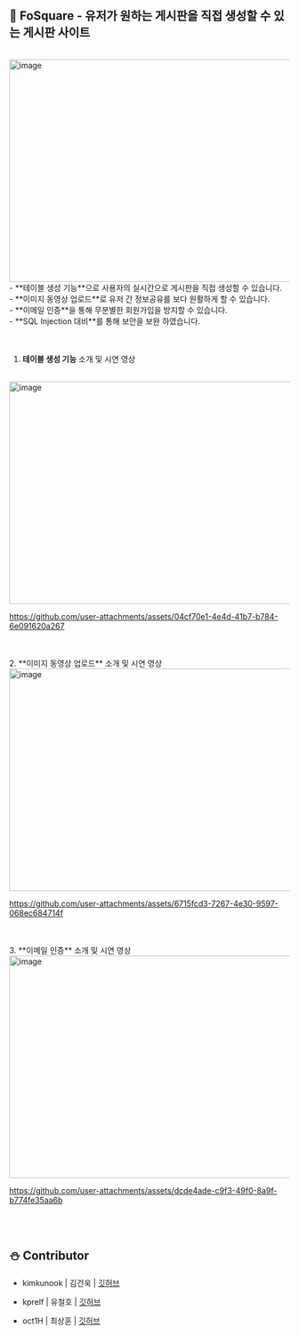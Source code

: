 ## 🎄 **FoSquare - 유저가 원하는 게시판을 직접 생성할 수 있는 게시판 사이트**  

<br>
<img width="600" height="400" alt="image" src="https://github.com/user-attachments/assets/1041f1d1-b809-4728-bf0d-7d61f390fe54" />

<br>
- **테이블 생성 기능**으로 사용자의 실시간으로 게시판을 직접 생성할 수 있습니다.  
<br>
- **이미지 동영상 업로드**로 유저 간 정보공유를 보다 원활하게 할 수 있습니다.  
<br>
- **이메일 인증**을 통해 무분별한 회원가입을 방지할 수 있습니다.
<br>
- **SQL Injection 대비**를 통해 보안을 보완 하였습니다.
<br>
<br>
<br>


1. **테이블 생성 기능** 소개 및 시연 영상
<br>
<img width="600" height="400" alt="image" src="https://github.com/user-attachments/assets/18a179b6-dec6-47ec-8fcd-5a0c52593063" />


https://github.com/user-attachments/assets/04cf70e1-4e4d-41b7-b784-6e091620a267


<br>
<br>
2. **이미지 동영상 업로드** 소개 및 시연 영상
<br>
<img width="600" height="400" alt="image" src="https://github.com/user-attachments/assets/bc7cf2db-71e1-402c-ae75-76e6611d059f" />


https://github.com/user-attachments/assets/6715fcd3-7267-4e30-9597-068ec684714f


<br>
<br>
3. **이메일 인증** 소개 및 시연 영상
<br>
<img width="600" height="400" alt="image" src="https://github.com/user-attachments/assets/ec98a37a-1e92-4e9d-9bc3-ea21ccc01e6c" />


https://github.com/user-attachments/assets/dcde4ade-c9f3-49f0-8a9f-b774fe35aa6b



<br>
<br>


## ⛄ Contributor

+ kimkunook | 김건욱 | [깃허브](https://github.com/kimkunook)

+ kprelf | 유철호 | [깃허브](https://github.com/kprelf)

+ oct1H | 최상훈 | [깃허브](https://github.com/oct1H)
